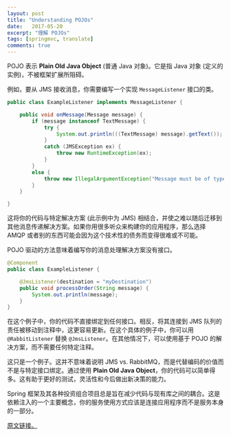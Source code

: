 ```yaml
---
layout: post
title: "Understanding POJOs"
date:   2017-05-20
excerpt: "理解 POJOs"
tags: [springmvc, translate]
comments: true
---
```


POJO 表示 **Plain Old Java Object** (普通 Java 对象)。它是指 Java 对象 (定义的实例)，不被框架扩展所阻碍。

例如，要从 JMS 接收消息，你需要编写一个实现 `MessageListener` 接口的类。

```java
public class ExampleListener implements MessageListener {

    public void onMessage(Message message) {
        if (message instanceof TextMessage) {
            try {
                System.out.println(((TextMessage) message).getText());
            }
            catch (JMSException ex) {
                throw new RuntimeException(ex);
            }
        }
        else {
            throw new IllegalArgumentException("Message must be of type TextMessage");
        }
    }

}
```


这将你的代码与特定解决方案 (此示例中为 JMS) 相结合，并使之难以随后迁移到其他消息传递解决方案。如果你用很多听众来构建你的应用程序，那么选择 AMQP 或者别的东西可能会因为这个技术性的债务而变得很难或不可能。

POJO 驱动的方法意味着编写你的消息处理解决方案没有接口。

```java
@Component
public class ExampleListener {

    @JmsListener(destination = "myDestination")
    public void processOrder(String message) {
        System.out.println(message);
    }
}
```


在这个例子中，你的代码不直接绑定到任何接口。相反，将其连接到 JMS 队列的责任被移动到注释中，这更容易更新。在这个具体的例子中，你可以用 `@RabbitListener` 替换 `@JmsListener`。在其他情况下，可以使用基于 POJO 的解决方案，而不需要任何特定注释。

这只是一个例子。这并不意味着说明 JMS vs. RabbitMQ，而是代替编码的价值而不是与特定接口绑定。通过使用 **Plain Old Java Object**，你的代码可以简单得多。这有助于更好的测试，灵活性和今后做出新决策的能力。

Spring 框架及其各种投资组合项目总是旨在减少代码与现有库之间的耦合。这是依赖注入的一个主要概念，你的服务使用方式应该是连接应用程序而不是服务本身的一部分。

[原文链接。](https://spring.io/understanding/POJO#understanding-pojos)